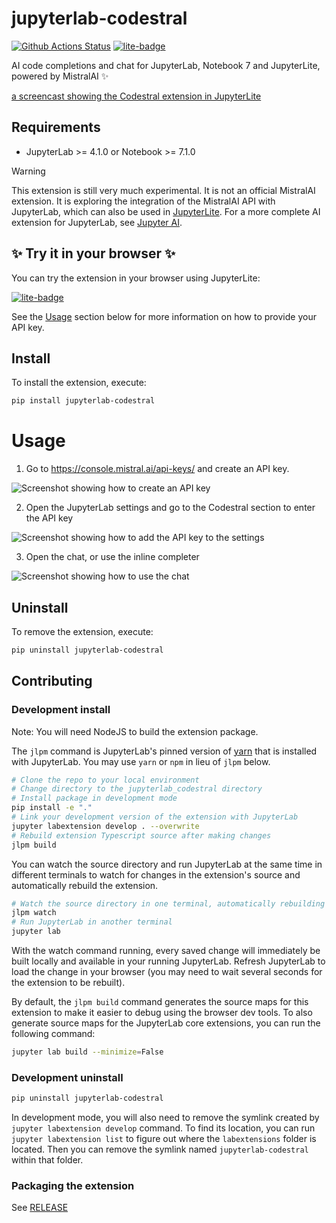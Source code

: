 # jupyterlab-codestral

[![Github Actions Status](https://github.com/jtpio/jupyterlab-codestral/workflows/Build/badge.svg)](https://github.com/jtpio/jupyterlab-codestral/actions/workflows/build.yml)
[![lite-badge](https://jupyterlite.rtfd.io/en/latest/_static/badge.svg)](https://jtpio.github.io/jupyterlab-codestral/lab/index.html)

AI code completions and chat for JupyterLab, Notebook 7 and JupyterLite, powered by MistralAI ✨

[a screencast showing the Codestral extension in JupyterLite](https://github.com/jtpio/jupyterlab-codestral/assets/591645/b63a84de-32bf-449c-8b48-7d71494b88b9)

## Requirements

- JupyterLab >= 4.1.0 or Notebook >= 7.1.0

> [!WARNING]
> This extension is still very much experimental. It is not an official MistralAI extension.
> It is exploring the integration of the MistralAI API with JupyterLab, which can also be used in [JupyterLite](https://jupyterlite.readthedocs.io/).
> For a more complete AI extension for JupyterLab, see [Jupyter AI](https://github.com/jupyterlab/jupyter-ai).

## ✨ Try it in your browser ✨

You can try the extension in your browser using JupyterLite:

[![lite-badge](https://jupyterlite.rtfd.io/en/latest/_static/badge.svg)](https://jtpio.github.io/jupyterlab-codestral/lab/index.html)

See the [Usage](#usage) section below for more information on how to provide your API key.

## Install

To install the extension, execute:

```bash
pip install jupyterlab-codestral
```

# Usage

1. Go to https://console.mistral.ai/api-keys/ and create an API key.

![Screenshot showing how to create an API key](./img/1-api-key.png)

2. Open the JupyterLab settings and go to the Codestral section to enter the API key

![Screenshot showing how to add the API key to the settings](./img/2-jupyterlab-settings.png)

3. Open the chat, or use the inline completer

![Screenshot showing how to use the chat](./img/3-usage.png)

## Uninstall

To remove the extension, execute:

```bash
pip uninstall jupyterlab-codestral
```

## Contributing

### Development install

Note: You will need NodeJS to build the extension package.

The `jlpm` command is JupyterLab's pinned version of
[yarn](https://yarnpkg.com/) that is installed with JupyterLab. You may use
`yarn` or `npm` in lieu of `jlpm` below.

```bash
# Clone the repo to your local environment
# Change directory to the jupyterlab_codestral directory
# Install package in development mode
pip install -e "."
# Link your development version of the extension with JupyterLab
jupyter labextension develop . --overwrite
# Rebuild extension Typescript source after making changes
jlpm build
```

You can watch the source directory and run JupyterLab at the same time in different terminals to watch for changes in the extension's source and automatically rebuild the extension.

```bash
# Watch the source directory in one terminal, automatically rebuilding when needed
jlpm watch
# Run JupyterLab in another terminal
jupyter lab
```

With the watch command running, every saved change will immediately be built locally and available in your running JupyterLab. Refresh JupyterLab to load the change in your browser (you may need to wait several seconds for the extension to be rebuilt).

By default, the `jlpm build` command generates the source maps for this extension to make it easier to debug using the browser dev tools. To also generate source maps for the JupyterLab core extensions, you can run the following command:

```bash
jupyter lab build --minimize=False
```

### Development uninstall

```bash
pip uninstall jupyterlab-codestral
```

In development mode, you will also need to remove the symlink created by `jupyter labextension develop`
command. To find its location, you can run `jupyter labextension list` to figure out where the `labextensions`
folder is located. Then you can remove the symlink named `jupyterlab-codestral` within that folder.

### Packaging the extension

See [RELEASE](RELEASE.md)
